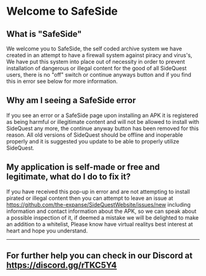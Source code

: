 # Welcome to SafeSide

What is "SafeSide"
----
We welcome you to SafeSide, the self coded archive system we have created in an attempt to have a firewall system against piracy and virus's, We have put this system into place out of necessity in order to prevent installation of dangerous or illegal content for the good of all SideQuest users, there is no "off" switch or continue anyways button and if you find this in error see below for more information.

Why am I seeing a SafeSide error
----
If you see an error or a SafeSide page upon installing an APK it is registered as being harmful or illegitimate content and will not be allowed to install with SideQuest any more, the continue anyway button has been removed for this reason. All old versions of SideQuest should be offline and inoperable properly and it is suggested you update to be able to properly utilize SideQuest.

My application is self-made or free and legitimate, what do I do to fix it?
----
If you have received this pop-up in error and are not attempting to install pirated or illegal content then you can attempt to leave an issue at https://github.com/the-expanse/SideQuestWebsite/issues/new including information and contact information about the APK, so we can speak about a possible inspection of it, if deemed a mistake we will be delighted to make an addition to a whitelist, Please know have virtual realitys best interest at heart and hope you understand.

----
## For further help you can check in our Discord at https://discord.gg/rTKC5Y4